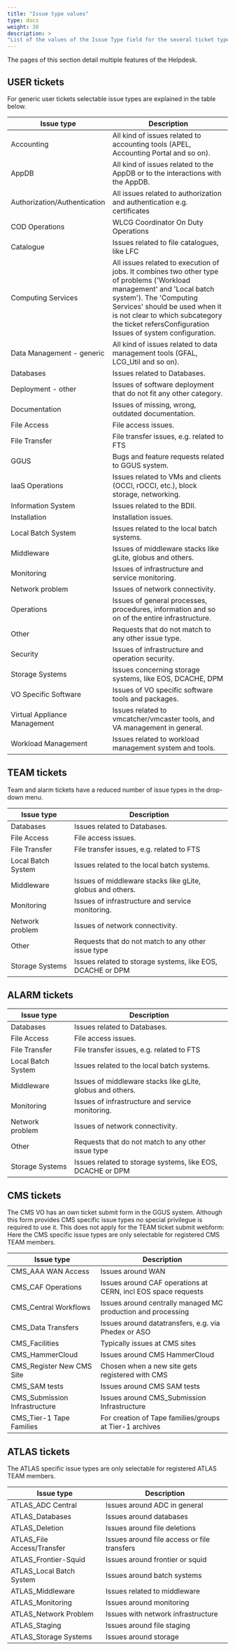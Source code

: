 ```yaml
---
title: "Issue type values"
type: docs
weight: 30
description: > 
"List of the values of the Issue Type field for the several ticket types"
---
```


The pages of this section detail multiple features of the Helpdesk.

## USER tickets

For generic user tickets selectable issue types are explained in the table
below.

| Issue type                   | Description                                                                                                                                                                                                                                                                        |
| ---------------------------- | ---------------------------------------------------------------------------------------------------------------------------------------------------------------------------------------------------------------------------------------------------------------------------------- |
| Accounting                   | All kind of issues related to accounting tools (APEL, Accounting Portal and so on).                                                                                                                                                                                                |
| AppDB                        | All kind of issues related to the AppDB or to the interactions with the AppDB.                                                                                                                                                                                                     |
| Authorization/Authentication | All issues related to authorization and authentication e.g. certificates                                                                                                                                                                                                           |
| COD Operations               | WLCG Coordinator On Duty Operations                                                                                                                                                                                                                                                |
| Catalogue                    | Issues related to file catalogues, like LFC                                                                                                                                                                                                                                        |
| Computing Services           | All issues related to execution of jobs. It combines two other type of problems ('Workload management' and 'Local batch system'). The 'Computing Services' should be used when it is not clear to which subcategory the ticket refersConfiguration Issues of system configuration. |
| Data Management - generic    | All kind of issues related to data management tools (GFAL, LCG_Util and so on).                                                                                                                                                                                                    |
| Databases                    | Issues related to Databases.                                                                                                                                                                                                                                                       |
| Deployment - other           | Issues of software deployment that do not fit any other category.                                                                                                                                                                                                                  |
| Documentation                | Issues of missing, wrong, outdated documentation.                                                                                                                                                                                                                                  |
| File Access                  | File access issues.                                                                                                                                                                                                                                                                |
| File Transfer                | File transfer issues, e.g. related to FTS                                                                                                                                                                                                                                          |
| GGUS                         | Bugs and feature requests related to GGUS system.                                                                                                                                                                                                                                  |
| IaaS Operations              | Issues related to VMs and clients (OCCI, rOCCI, etc.), block storage, networking.                                                                                                                                                                                                  |
| Information System           | Issues related to the BDII.                                                                                                                                                                                                                                                        |
| Installation                 | Installation issues.                                                                                                                                                                                                                                                               |
| Local Batch System           | Issues related to the local batch systems.                                                                                                                                                                                                                                         |
| Middleware                   | Issues of middleware stacks like gLite, globus and others.                                                                                                                                                                                                                         |
| Monitoring                   | Issues of infrastructure and service monitoring.                                                                                                                                                                                                                                   |
| Network problem              | Issues of network connectivity.                                                                                                                                                                                                                                                    |
| Operations                   | Issues of general processes, procedures, information and so on of the entire infrastructure.                                                                                                                                                                                       |
| Other                        | Requests that do not match to any other issue type.                                                                                                                                                                                                                                |
| Security                     | Issues of infrastructure and operation security.                                                                                                                                                                                                                                   |
| Storage Systems              | Issues concerning storage systems, like EOS, DCACHE, DPM                                                                                                                                                                                                                           |
| VO Specific Software         | Issues of VO specific software tools and packages.                                                                                                                                                                                                                                 |
| Virtual Appliance Management | Issues related to vmcatcher/vmcaster tools, and VA management in general.                                                                                                                                                                                                          |
| Workload Management          | Issues related to workload management system and tools.                                                                                                                                                                                                                            |

<!-- markdownlint-enable line-length no-inline-html no-bare-urls -->

## TEAM tickets

Team and alarm tickets have a reduced number of issue types in the drop-down
menu.

<!-- markdownlint-disable line-length no-inline-html no-bare-urls -->

| Issue type         | Description                                                |
| ------------------ | ---------------------------------------------------------- |
| Databases          | Issues related to Databases.                               |
| File Access        | File access issues.                                        |
| File Transfer      | File transfer issues, e.g. related to FTS                  |
| Local Batch System | Issues related to the local batch systems.                 |
| Middleware         | Issues of middleware stacks like gLite, globus and others. |
| Monitoring         | Issues of infrastructure and service monitoring.           |
| Network problem    | Issues of network connectivity.                            |
| Other              | Requests that do not match to any other issue type         |
| Storage Systems    | Issues related to storage systems, like EOS, DCACHE or DPM |

## ALARM tickets

<!-- markdownlint-disable line-length no-inline-html no-bare-urls -->

| Issue type         | Description                                                |
| ------------------ | ---------------------------------------------------------- |
| Databases          | Issues related to Databases.                               |
| File Access        | File access issues.                                        |
| File Transfer      | File transfer issues, e.g. related to FTS                  |
| Local Batch System | Issues related to the local batch systems.                 |
| Middleware         | Issues of middleware stacks like gLite, globus and others. |
| Monitoring         | Issues of infrastructure and service monitoring.           |
| Network problem    | Issues of network connectivity.                            |
| Other              | Requests that do not match to any other issue type         |
| Storage Systems    | Issues related to storage systems, like EOS, DCACHE or DPM |

<!-- markdownlint-enable line-length no-inline-html no-bare-urls -->

## CMS tickets

The CMS VO has an own ticket submit form in the GGUS system. Although this form
provides CMS specific issue types no special privilegue is required to use it.
This does not apply for the TEAM ticket submit webform: Here the CMS specific
issue types are only selectable for registered CMS TEAM members.

<!-- markdownlint-disable line-length no-inline-html no-bare-urls -->

| Issue type                    | Description                                                   |
| ----------------------------- | ------------------------------------------------------------- |
| CMS_AAA WAN Access            | Issues around WAN                                             |
| CMS_CAF Operations            | Issues around CAF operations at CERN, incl EOS space requests |
| CMS_Central Workflows         | Issues around centrally managed MC production and processing  |
| CMS_Data Transfers            | Issues around datatransfers, e.g. via Phedex or ASO           |
| CMS_Facilities                | Typically issues at CMS sites                                 |
| CMS_HammerCloud               | Issues around CMS HammerCloud                                 |
| CMS_Register New CMS Site     | Chosen when a new site gets registered with CMS               |
| CMS_SAM tests                 | Issues around CMS SAM tests                                   |
| CMS_Submission Infrastructure | Issues around CMS_Submission Infrastructure                   |
| CMS_Tier-1 Tape Families      | For creation of Tape families/groups at Tier-1 archives       |

<!-- markdownlint-disable line-length no-inline-html no-bare-urls -->

## ATLAS tickets

The ATLAS specific issue types are only selectable for registered ATLAS TEAM
members.

<!-- markdownlint-disable line-length no-inline-html no-bare-urls -->

| Issue type                 | Description                                 |
| -------------------------- | ------------------------------------------- |
| ATLAS_ADC Central          | Issues around ADC in general                |
| ATLAS_Databases            | Issues around databases                     |
| ATLAS_Deletion             | Issues around file deletions                |
| ATLAS_File Access/Transfer | Issues around file access or file transfers |
| ATLAS_Frontier-Squid       | Issues around frontier or squid             |
| ATLAS_Local Batch System   | Issues around batch systems                 |
| ATLAS_Middleware           | Issues related to middleware                |
| ATLAS_Monitoring           | Issues around monitoring                    |
| ATLAS_Network Problem      | Issues with network infrastructure          |
| ATLAS_Staging              | Issues around file staging                  |
| ATLAS_Storage Systems      | Issues around storage                       |

<!-- markdownlint-disable line-length no-inline-html no-bare-urls -->
